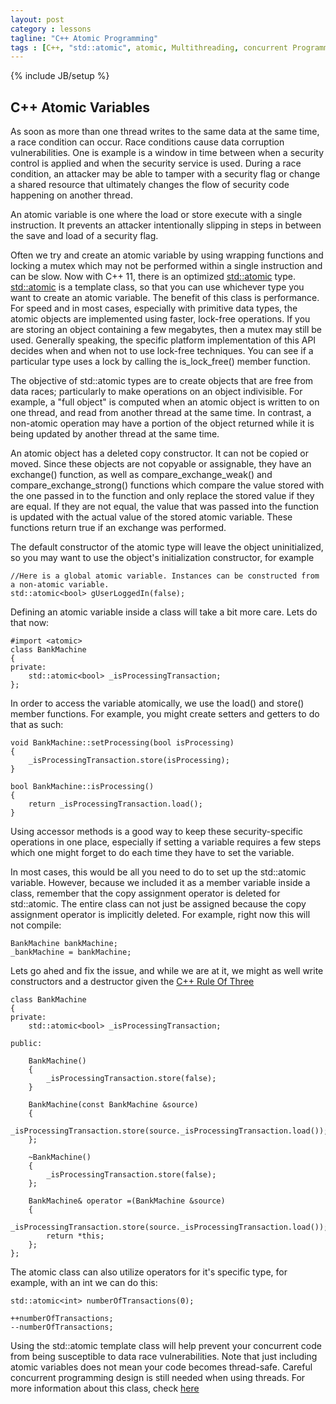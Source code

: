 ```yaml
---
layout: post
category : lessons
tagline: "C++ Atomic Programming"
tags : [C++, "std::atomic", atomic, Multithreading, concurrent Programming]
---
```

{% include JB/setup %}

## C++ Atomic Variables

As soon as more than one thread writes to the same data at the same time, a race condition can occur. Race conditions cause data corruption vulnerabilities. One is example is a window in time between when a security control is applied and when the security service is used. During a race condition, an attacker may be able to tamper with a security flag or change a shared resource that ultimately changes the flow of security code happening on another thread. 

An atomic variable is one where the load or store execute with a single instruction. It prevents an attacker intentionally slipping in steps in between the save and load of a security flag.

Often we try and create an atomic variable by using wrapping functions and locking a mutex which may not be performed within a single instruction and can be slow. Now with C++ 11, there is an optimized [std::atomic](http://en.cppreference.com/w/cpp/atomic/atomic) type. [std::atomic](http://en.cppreference.com/w/cpp/atomic/atomic) is a template class, so that you can use whichever type you want to create an atomic variable. The benefit of this class is performance. For speed and in most cases, especially with primitive data types, the atomic objects are implemented using faster, lock-free operations. If you are storing an object containing a few megabytes, then a mutex may still be used. Generally speaking, the specific platform implementation of this API decides when and when not to use lock-free techniques. You can see if a particular type uses a lock by calling the is_lock_free() member function.

The objective of std::atomic types are to create objects that are free from data races; particularly to make operations on an object indivisible. For example, a "full object" is computed when an atomic object is written to on one thread, and read from another thread at the same time. In contrast, a non-atomic operation may have a portion of the object returned while it is being updated by another thread at the same time.

An atomic object has a deleted copy constructor. It can not be copied or moved. Since these objects are not copyable or assignable, they have an exchange() function, as well as compare_exchange_weak() and compare_exchange_strong() functions which compare the value stored with the one passed in to the function and only replace the stored value if they are equal. If they are not equal, the value that was passed into the function is updated with the actual value of the stored atomic variable. These functions return true if an exchange was performed.

The default constructor of the atomic type will leave the object uninitialized, so you may want to use the object's initialization constructor, for example 

	//Here is a global atomic variable. Instances can be constructed from a non-atomic variable.
	std::atomic<bool> gUserLoggedIn(false);


Defining an atomic variable inside a class will take a bit more care. Lets do that now:

	#import <atomic>
	class BankMachine
	{
	private:
	    std::atomic<bool> _isProcessingTransaction;
	};
	
In order to access the variable atomically, we use the load() and store() member functions. For example, you might create setters and getters to do that as such:
	
	void BankMachine::setProcessing(bool isProcessing)
	{
	    _isProcessingTransaction.store(isProcessing);
	}
	
	bool BankMachine::isProcessing()
	{
	    return _isProcessingTransaction.load();
	}

Using accessor methods is a good way to keep these security-specific operations in one place, especially if setting a variable requires a few steps which one might forget to do each time they have to set the variable.

In most cases, this would be all you need to do to set up the std::atomic variable. However, because we included it as a member variable inside a class, remember that the copy assignment operator is deleted for std::atomic. The entire class can not just be assigned because the copy assignment operator is implicitly deleted. For example, right now this will not compile:

	BankMachine bankMachine;
    _bankMachine = bankMachine;

 Lets go ahed and fix the issue, and while we are at it, we might as well write constructors and a destructor given the [C++ Rule Of Three](https://en.wikipedia.org/wiki/Rule_of_three_%28C%2B%2B_programming%29)

	class BankMachine
	{
	private:
	    std::atomic<bool> _isProcessingTransaction;
	    
	public:
	    
	    BankMachine()
	    {
	        _isProcessingTransaction.store(false);
	    }
	    
	    BankMachine(const BankMachine &source)
	    {
	        _isProcessingTransaction.store(source._isProcessingTransaction.load());
	    };
	    
	    ~BankMachine()
	    {
	        _isProcessingTransaction.store(false);
	    };
	    
	    BankMachine& operator =(BankMachine &source)
	    {
	        _isProcessingTransaction.store(source._isProcessingTransaction.load());
	        return *this;
	    };
	};

The atomic class can also utilize operators for it's specific type, for example, with an int we can do this:

	std::atomic<int> numberOfTransactions(0);
	
	++numberOfTransactions;
	--numberOfTransactions;

Using the std::atomic template class will help prevent your concurrent code from being susceptible to data race vulnerabilities. Note that just including atomic variables does not mean your code becomes thread-safe. Careful concurrent programming design is still needed when using threads. For more information about this class, check [here](http://en.cppreference.com/w/cpp/atomic/atomic)

